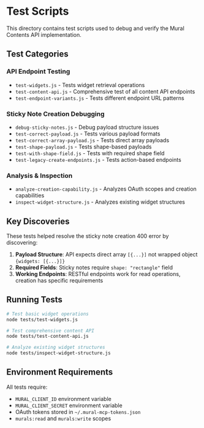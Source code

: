 # Test Scripts

This directory contains test scripts used to debug and verify the Mural Contents API implementation.

## Test Categories

### API Endpoint Testing
- `test-widgets.js` - Tests widget retrieval operations
- `test-content-api.js` - Comprehensive test of all content API endpoints
- `test-endpoint-variants.js` - Tests different endpoint URL patterns

### Sticky Note Creation Debugging
- `debug-sticky-notes.js` - Debug payload structure issues
- `test-correct-payload.js` - Tests various payload formats
- `test-correct-array-payload.js` - Tests direct array payloads
- `test-shape-payload.js` - Tests shape-based payloads
- `test-with-shape-field.js` - Tests with required shape field
- `test-legacy-create-endpoints.js` - Tests action-based endpoints

### Analysis & Inspection
- `analyze-creation-capability.js` - Analyzes OAuth scopes and creation capabilities
- `inspect-widget-structure.js` - Analyzes existing widget structures

## Key Discoveries

These tests helped resolve the sticky note creation 400 error by discovering:

1. **Payload Structure**: API expects direct array `[{...}]` not wrapped object `{widgets: [{...}]}`
2. **Required Fields**: Sticky notes require `shape: "rectangle"` field
3. **Working Endpoints**: RESTful endpoints work for read operations, creation has specific requirements

## Running Tests

```bash
# Test basic widget operations
node tests/test-widgets.js

# Test comprehensive content API
node tests/test-content-api.js

# Analyze existing widget structures  
node tests/inspect-widget-structure.js
```

## Environment Requirements

All tests require:
- `MURAL_CLIENT_ID` environment variable
- `MURAL_CLIENT_SECRET` environment variable  
- OAuth tokens stored in `~/.mural-mcp-tokens.json`
- `murals:read` and `murals:write` scopes